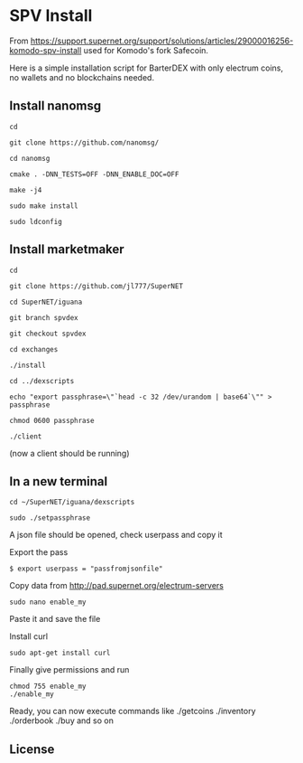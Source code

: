 # SPV Install

From https://support.supernet.org/support/solutions/articles/29000016256-komodo-spv-install used for Komodo's fork Safecoin.

Here is a simple installation script for BarterDEX with only electrum coins, no wallets and no blockchains needed.

## Install nanomsg


```
cd

git clone https://github.com/nanomsg/

cd nanomsg

cmake . -DNN_TESTS=OFF -DNN_ENABLE_DOC=OFF

make -j4

sudo make install

sudo ldconfig

```


## Install marketmaker 

```
cd

git clone https://github.com/jl777/SuperNET

cd SuperNET/iguana

git branch spvdex

git checkout spvdex

cd exchanges

./install

cd ../dexscripts

echo "export passphrase=\"`head -c 32 /dev/urandom | base64`\"" > passphrase

chmod 0600 passphrase

./client
``` 

(now a client should be running)

## In a new terminal

```
cd ~/SuperNET/iguana/dexscripts

sudo ./setpassphrase

```
A json file should be opened, check userpass and copy it

Export the pass

```
$ export userpass = "passfromjsonfile"

```
Copy data from http://pad.supernet.org/electrum-servers 

```
sudo nano enable_my
```
Paste it and save the file

Install curl

```
sudo apt-get install curl

```
Finally give permissions and run
```
chmod 755 enable_my
./enable_my
```

Ready, you can now execute commands like ./getcoins ./inventory ./orderbook ./buy and so on


## License

 


